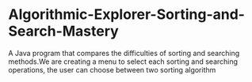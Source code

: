 # Algorithmic-Explorer-Sorting-and-Search-Mastery
A Java program that compares the difficulties of sorting and searching methods.We are creating a menu to select each sorting and searching operations, the user can choose between two sorting algorithm
